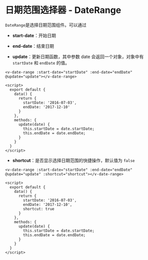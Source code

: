 # 日期范围选择器 - DateRange

`DateRange`是选择日期范围组件。可以通过

* **start-date**：开始日期
* **end-date**：结束日期

* **update**：更新日期函数，其中参数 date 会返回一个对象，对象中有 `startDate` 和 `endDate` 的值。

```vue
<v-date-range :start-date="startDate" :end-date="endDate" @update="update"></v-date-range>

<script>
  export default {
    data() {
      return {
        startDate: '2016-07-03',
        endDate: '2017-12-10'
      }
    },
    methods: {
      update(date) {
        this.startDate = date.startDate;
        this.endDate = date.endDate;
      }
    }
  }
</script>
```

* **shortcut**：是否显示选择日期范围的快捷操作，默认值为 `false`

```vue
<v-date-range :start-date="startDate" :end-date="endDate" @update="update" :shortcut="shortcut"></v-date-range>

<script>
  export default {
    data() {
      return {
        startDate: '2016-07-03',
        endDate: '2017-12-10',
        shortcut: true
      }
    },
    methods: {
      update(date) {
        this.startDate = date.startDate;
        this.endDate = date.endDate;
      }
    }
  }
</script>
```
